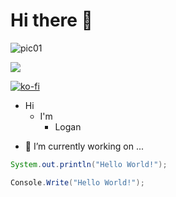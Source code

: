 # Hi there 👋

![pic01](https://github.com/user-attachments/assets/81ee209e-ca1a-4b77-ba83-aa4ddb97f595)

![](https://komarev.com/ghpvc/?username=tonierbobcat)

[![ko-fi](https://ko-fi.com/img/githubbutton_sm.svg)](https://ko-fi.com/O4O1PFEJN)

+ Hi
  * I'm
     - Logan

- 🔭 I’m currently working on ...

```java
System.out.println("Hello World!");
```
```csharp
Console.Write("Hello World!");
```

<!--
**Tonierbobcat/Tonierbobcat** is a ✨ _special_ ✨ repository because its `README.md` (this file) appears on your GitHub profile.

Here are some ideas to get you started:

- 🌱 I’m currently learning ...
- 👯 I’m looking to collaborate on ...
- 🤔 I’m looking for help with ...
- 💬 Ask me about ...
- 📫 How to reach me: ...
- 😄 Pronouns: ...
- ⚡ Fun fact: ...
-->
